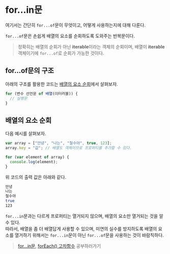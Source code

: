 # for...in문
여기서는 간단히 ```for...of```문이 무엇이고, 어떻게 사용하는지에 대해 다룬다.

```for...of```문은 손쉽게 배열의 요소를 순회하도록 도와주는 반복문이다.

> 정확히는 배열의 순회가 아닌 **iterable**이라는 객체의 순회이며, 배열이 **iterable** 객체이기에 ```for...of```로 순회가 가능한 것이다.

## for...of문의 구조
아래의 구조를 활용한 코드는 <a href=#배열의-요소-순회>배열의 요소 순회</a>에서 살펴보자.
```js
for (변수 선언문 of 배열(이터러블)) {
  // 실행문
}
```

## 배열의 요소 순회
다음 예시를 살펴보자.
```js
var array = ["안녕", "나는", "철수야", true, 123];
array.key = "값"; // 배열도 객체이므로 프로퍼티를 추가할 수 있다.

for (var element of array) {
  console.log(element);
}
```

위 코드의 출력 값은 아래와 같다.
```sh
안녕
나는
철수야
true
123
```

```for...in```문과는 다르게 프로퍼티는 열거되지 않으며, 배열의 요소만 열거되는 것을 알 수 있다.  
따라서, 배열을 좀 더 배열답게 사용할 수 있으며, 미연의 실수를 방지하도록 배열의 요소를 열거하기 위해서는 ```for...in```문이 아닌 ```for...of```문을 사용하는 것이 바람직하다.

> [for...in문](https://github.com/woorim960/modern-javascript-from-amateur-to-pro/blob/master/1.0.0%20%EC%95%84%EB%A7%88%EC%B6%94%EC%96%B4/1.%EC%8B%AD2.0%20%EB%B3%B4%EB%84%88%EC%8A%A4%20%7C%20for%EC%9D%98%20%EC%A2%85%EB%A5%98/1.12.1%20for...in%20%EB%AC%B8.md#%EA%B0%9D%EC%B2%B4%EC%9D%98-%ED%94%84%EB%A1%9C%ED%8D%BC%ED%8B%B0-%EC%97%B4%EA%B1%B0), [forEach() 고차함수](https://github.com/woorim960/modern-javascript-from-amateur-to-pro/blob/master/1.0.0%20%EC%95%84%EB%A7%88%EC%B6%94%EC%96%B4/1.%EC%8B%AD2.0%20%EB%B3%B4%EB%84%88%EC%8A%A4%20%7C%20for%EC%9D%98%20%EC%A2%85%EB%A5%98/1.12.3%20forEach%20%EA%B3%A0%EC%B0%A8%ED%95%A8%EC%88%98.md) 공부하러가기